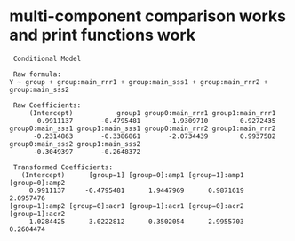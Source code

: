 # multi-component comparison works and print functions work

    
     Conditional Model 
    
     Raw formula: 
    Y ~ group + group:main_rrr1 + group:main_sss1 + group:main_rrr2 +      group:main_sss2 
    
     Raw Coefficients: 
         (Intercept)           group1 group0:main_rrr1 group1:main_rrr1 
           0.9911137       -0.4795481       -1.9309710        0.9272435 
    group0:main_sss1 group1:main_sss1 group0:main_rrr2 group1:main_rrr2 
          -0.2314863       -0.3386861       -2.0734439        0.9937582 
    group0:main_sss2 group1:main_sss2 
          -0.3049397       -0.2648372 
    
     Transformed Coefficients: 
       (Intercept)      [group=1] [group=0]:amp1 [group=1]:amp1 [group=0]:amp2 
         0.9911137     -0.4795481      1.9447969      0.9871619      2.0957476 
    [group=1]:amp2 [group=0]:acr1 [group=1]:acr1 [group=0]:acr2 [group=1]:acr2 
         1.0284425      3.0222812      0.3502054      2.9955703      0.2604474 

